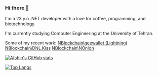 ### Hi there 👋

I'm a 23 y.o .NET developer with a love for coffee, programming, and biotechnology.

I'm currently studying Computer Engineering at the University of Tehran.

Some of my recent work:
[NBlockchain\geewallet (Lightning)](https://github.com/nblockchain/geewallet/commits/rc/LN-m13?author=aarani)
[NBlockchain\DNL.Kiss](https://github.com/nblockchain/DotNetLightning.Kiss/commits?author=aarani)
[NBlockchain\NOnion](https://github.com/nblockchain/NOnion/commits?author=aarani)

[![Afshin's GitHub stats](https://github-readme-stats.vercel.app/api?username=aarani)](https://github.com/aarani)

[![Top Langs](https://github-readme-stats.vercel.app/api/top-langs/?username=aarani&layout=compact)](https://github.com/aarani)
